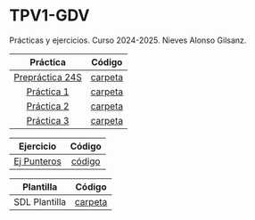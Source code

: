 # TPV1-GDV
Prácticas y ejercicios. Curso 2024-2025. Nieves Alonso Gilsanz.

| Práctica | Código |
|:--:|:--:|
[Prepráctica 24S](https://github.com/nievesag/Labo-TPV1-v2/blob/main/ej%20lab%2024s/ejercicioLab2.pdf)|[carpeta](https://github.com/nievesag/Labo-TPV1-v2/tree/main/ej%20lab%2024s/ej2)|
[Práctica 1]()|[carpeta]()|
[Práctica 2]()|[carpeta]()|
[Práctica 3]()|[carpeta]()|

| Ejercicio | Código |
|:--:|:--:|
[Ej Punteros](https://github.com/nievesag/Labo-TPV1-v2/blob/main/hoja1/ejerciciosPunteros.pdf)|[código](https://github.com/nievesag/Labo-TPV1-v2/blob/main/hoja1/hoja1.cpp)|

| Plantilla | Código |
|:--:|:--:|
SDL Plantilla|[carpeta](https://github.com/nievesag/Labo-TPV1-v2/tree/main/plantillaSDL)|
